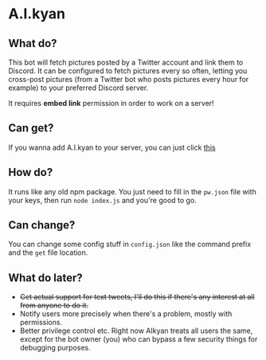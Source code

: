 # A.I.kyan
## What do?
This bot will fetch pictures posted by a Twitter account and link them to Discord.
It can be configured to fetch pictures every so often, letting you cross-post pictures (from a Twitter bot who posts pictures every hour for example) to your preferred Discord server.

It requires **embed link** permission in order to work on a server!

## Can get?
If you wanna add A.I.kyan to your server, you can just click [this](
https://discordapp.com/oauth2/authorize?client_id=433615162394804224&scope=bot&permissions=0)

## How do?
It runs like any old npm package. You just need to fill in the `pw.json` file with your keys, then run `node index.js` and you're good to go.

## Can change?
You can change some config stuff in `config.json` like the command prefix and the `get` file location.

## What do later?
- ~~Get actual support for text tweets, I'll do this if there's any interest at all from anyone to do it.~~
- Notify users more precisely when there's a problem, mostly with permissions.
- Better privilege control etc. Right now AIkyan treats all users the same, except for the bot owner (you) who can bypass a few security things for debugging purposes.

